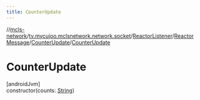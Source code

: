```yaml
---
title: CounterUpdate
---
```

//[mcls-network](../../../../../index.html)/[tv.mycujoo.mclsnetwork.network.socket](../../../index.html)/[ReactorListener](../../index.html)/[ReactorMessage](../index.html)/[CounterUpdate](index.html)/[CounterUpdate](-counter-update.html)



# CounterUpdate



[androidJvm]\
constructor(counts: [String](https://kotlinlang.org/api/latest/jvm/stdlib/kotlin/-string/index.html))




